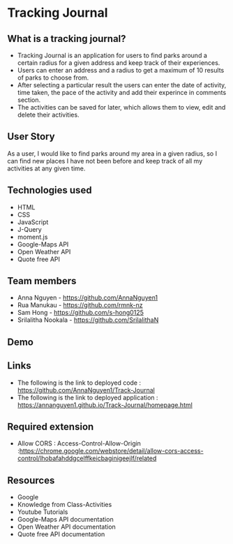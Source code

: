 # Tracking Journal

## What is a tracking journal?
* Tracking Journal is an application for users to find parks around a certain radius for a given address and keep track of their experiences. 
* Users can enter an address and a radius to get a maximum of 10 results of parks to choose from.
* After selecting a particular result the users can enter the date of activity, time taken, the pace of the activity and add their experince in comments section.
* The activities can be saved for later, which allows them to view, edit and delete their activities.

## User Story

As a user,
I would like to find parks around my area in a given radius,
so I can find new places I have not been before and keep track of all my activities at any given time.

## Technologies used
* HTML
* CSS
* JavaScript
* J-Query
* moment.js
* Google-Maps API
* Open Weather API
* Quote free API

## Team members
* Anna Nguyen - https://github.com/AnnaNguyen1
* Rua Manukau - https://github.com/rmnk-nz
* Sam Hong - https://github.com/s-hong0125
* Srilalitha Nookala - https://github.com/SrilalithaN

## Demo

## Links
* The following is the link to deployed code : https://github.com/AnnaNguyen1/Track-Journal
* The following is the link to deployed application : 
   https://annanguyen1.github.io/Track-Journal/homepage.html

## Required extension
* Allow CORS : Access-Control-Allow-Origin :https://chrome.google.com/webstore/detail/allow-cors-access-control/lhobafahddgcelffkeicbaginigeejlf/related

## Resources
* Google
* Knowledge from Class-Activities
* Youtube Tutorials
* Google-Maps API documentation
* Open Weather API documentation
* Quote free API documentation
